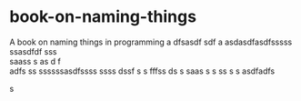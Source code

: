 # book-on-naming-things
A book on naming things in programming
a
dfsasdf  sdf
a asdasdfasdfsssss ssasdfdf
sss     
  saass
s as d f  
adfs    ss
ssssssasdfssss ssss
   dssf s
 s
fffss ds
s
 saas
s   s
ss
s
s
asdfadfs
 
s
  
